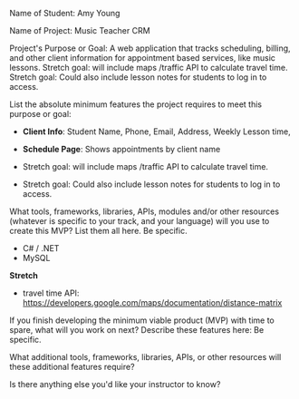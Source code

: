Name of Student: Amy Young  

Name of Project: Music Teacher CRM

Project's Purpose or Goal: A web application that tracks scheduling, billing, and other client information for appointment based services, like music lessons. Stretch goal: will include maps /traffic API to calculate travel time. Stretch goal: Could also include lesson notes for students to log in to access.

List the absolute minimum features the project requires to meet this purpose or goal:
- **Client Info**: Student Name, Phone, Email, Address, Weekly Lesson time, 
- **Schedule Page**: Shows appointments by client name 

- Stretch goal: will include maps /traffic API to calculate travel time. 
- Stretch goal: Could also include lesson notes for students to log in to access.



What tools, frameworks, libraries, APIs, modules and/or other resources (whatever is specific to your track, and your language) will you use to create this MVP? List them all here. Be specific.

- C# / .NET
- MySQL

**Stretch**
- travel time API: https://developers.google.com/maps/documentation/distance-matrix


If you finish developing the minimum viable product (MVP) with time to spare, what will you work on next? Describe these features here: Be specific.


What additional tools, frameworks, libraries, APIs, or other resources will these additional features require?


Is there anything else you'd like your instructor to know?